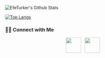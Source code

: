 
<img align="center" src="https://github-readme-stats.vercel.app/api?username=EfeTurker&include_all_commits=true&count_private=true&show_icons=true&line_height=20&title_color=7A7ADB&icon_color=2234AE&text_color=D3D3D3&bg_color=0,000000,130F40" alt="EfeTurker's Github Stats">

[![Top Langs](https://github-readme-stats.vercel.app/api/top-langs/?username=EfeTurker&layout=compact&text_color=daf7dc&bg_color=151515)]()

<h3> 🤝🏻 Connect with Me </h3>

<p align="center">
&nbsp; <a href="https://www.instagram.com/efe._turker/" target="_blank" rel="noopener noreferrer"><img src="https://img.icons8.com/plasticine/100/000000/instagram-new.png" width="50" /></a>  
&nbsp; <a href="mailto:efeturker286@gmail.com" target="_blank" rel="noopener noreferrer"><img src="https://img.icons8.com/plasticine/100/000000/gmail.png"  width="50" /></a>
</p>
